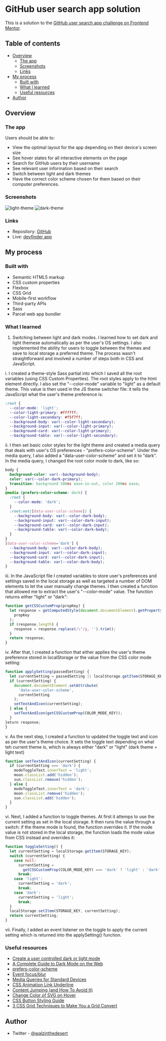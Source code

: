 # GitHub user search app solution

This is a solution to the [GitHub user search app challenge on Frontend Mentor](https://www.frontendmentor.io/challenges/github-user-search-app-Q09YOgaH6).

## Table of contents

- [Overview](#overview)
  - [The app](#the-app)
  - [Screenshots](#screenshots)
  - [Links](#links)
- [My process](#my-process)
  - [Built with](#built-with)
  - [What I learned](#what-i-learned)
  - [Useful resources](#useful-resources)
- [Author](#author)

## Overview

### The app

Users should be able to:

- View the optimal layout for the app depending on their device's screen size
- See hover states for all interactive elements on the page
- Search for GitHub users by their username
- See relevant user information based on their search
- Switch between light and dark themes
- Have the correct color scheme chosen for them based on their computer preferences.

### Screenshots

![light-theme](./src/screenshots/light-theme.jpeg)
![dark-theme](./src/screenshots/dark-theme.jpeg)

### Links

- Repository: [GitHub](https://github.com/dmitrymitenkoff/github-user-search-app)
- Live: [devfinder app](https://github-user-search-app-flame.vercel.app/)

## My process

### Built with

- Semantic HTML5 markup
- CSS custom properties
- Flexbox
- CSS Grid
- Mobile-first workflow
- Third-party APIs
- Sass
- Parcel web app bundler

### What I learned

1. Switching between light and dark modes.
   I learned how to set dark and light themese automatically as per the user's OS settings. I also implemented the ability for users to toggle between the themes and save to local storage a preferred theme. The process wasn't straightforward and involved a number of steps both in CSS and JavaScript.

i. I created a theme-style Sass partial into which I saved all the root variables (using CSS Custom Properties). The root styles apply to the html element directly. I also set the "--color-mode" variable to "light" as a default theme. This value is then used in the JS theme switcher file: it tells the JavaScript what the user's theme preference is:

```css
:root {
  --color-mode: 'light';
  --color-light-primary: #ffffff;
  --color-light-secondary: #f5f7ff;
  --background-body: var(--color-light-secondary);
  --background-input: var(--color-light-primary);
  --background-card: var(--color-light-primary);
  --background-table: var(--color-light-secondary);
```

ii. I then set basic color styles for the light theme and created a media query that deals with user's OS preferences - "prefers-color-scheme". Under the media query, I also added a "data-user-color-scheme" and set it to "dark". In the media query, I changed the root color mode to dark, like so:

```css
body {
  background-color: var(--background-body);
  color: var(--color-dark-primary);
  transition: background 500ms ease-in-out, color 200ms ease;
}
@media (prefers-color-scheme: dark) {
  :root {
    --color-mode: 'dark';
  }
  :root:not([data-user-color-scheme]) {
    --background-body: var(--color-dark-body);
    --background-input: var(--color-dark-input);
    --background-card: var(--color-dark-input);
    --background-table: var(--color-dark-body);
  }
}
[data-user-color-scheme='dark'] {
  --background-body: var(--color-dark-body);
  --background-input: var(--color-dark-input);
  --background-card: var(--color-dark-input);
  --background-table: var(--color-dark-body);
}
```

iii. In the JavaScript file I created variables to store user's preferences and settings saved in the local storage as well as targeted a number of DOM elements to let the user manually change themes. I then created a function that allowed me to extract the user's "--color-mode" value. The function returns either "light" or "dark":

```js
function getCSSCustomProp(propKey) {
  let response = getComputedStyle(document.documentElement).getPropertyValue(
    propKey
  );
  if (response.length) {
    response = response.replace(/\"/g, '').trim();
  }
  return response;
}
```

iv. After that, I created a function that either applies the user's theme preference stored in localStorage or the value from the CSS color mode setting:

```js
function applySetting(passedSetting) {
  let currentSetting = passedSetting || localStorage.getItem(STORAGE_KEY);
  if (currentSetting) {
    document.documentElement.setAttribute(
      'data-user-color-scheme',
      currentSetting
    );
    setTextAndIcon(currentSetting);
  } else {
    setTextAndIcon(getCSSCustomProp(COLOR_MODE_KEY));
  }
}eturn response;
}
```

v. As the next step, I created a function to updated the toggle text and icon as per the user's theme choice. It sets the toggle text depending on what teh current theme is, which is always either "dark" or "light" (dark theme = light text)

```js
function setTextAndIcon(currentSetting) {
  if (currentSetting === 'dark') {
    modeToggleText.innerText = 'light';
    moon.classList.add('hidden');
    sun.classList.remove('hidden');
  } else {
    modeToggleText.innerText = 'dark';
    moon.classList.remove('hidden');
    sun.classList.add('hidden');
  }
}
```

vi. Next, I added a function to toggle themes. At first it attemps to use the current setting as set in the local storage. It then runs the value through a switch: if the theme mode is found, the function overrides it. If the mode value is not stored in the local storage, the function loads the mode value from CSS instead and overrides it:

```js
function toggleSetting() {
  let currentSetting = localStorage.getItem(STORAGE_KEY);
  switch (currentSetting) {
    case null:
      currentSetting =
        getCSSCustomProp(COLOR_MODE_KEY) === 'dark' ? 'light' : 'dark';
      break;
    case 'light':
      currentSetting = 'dark';
      break;
    case 'dark':
      currentSetting = 'light';
      break;
  }
  localStorage.setItem(STORAGE_KEY, currentSetting);
  return currentSetting;
}
```

vii. Finally, I added an event listener on the toggle to apply the current setting which is returned into the applySetting() function.

### Useful resources

- [Create a user controlled dark or light mode](https://piccalil.li/tutorial/create-a-user-controlled-dark-or-light-mode/)
- [A Complete Guide to Dark Mode on the Web](https://css-tricks.com/a-complete-guide-to-dark-mode-on-the-web/)
- [prefers-color-scheme](https://developer.mozilla.org/en-US/docs/Web/CSS/@media/prefers-color-scheme)
- [Event focus/blur](https://javascript.info/focus-blur)
- [Media Queries for Standard Devices](https://css-tricks.com/snippets/css/media-queries-for-standard-devices/)
- [CSS Animation Link Underline](https://paulund.co.uk/css-animation-link-underline)
- [Content Jumping (and How To Avoid It)](https://css-tricks.com/content-jumping-avoid/)
- [Change Color of SVG on Hover](https://css-tricks.com/change-color-of-svg-on-hover/)
- [CSS Button Styling Guide](https://moderncss.dev/css-button-styling-guide/)
- [3 CSS Grid Techniques to Make You a Grid Convert](https://moderncss.dev/3-css-grid-techniques-to-make-you-a-grid-convert/)

## Author

- Twitter - [@walzinthedesert](https://www.twitter.com/walzinthedesert)
